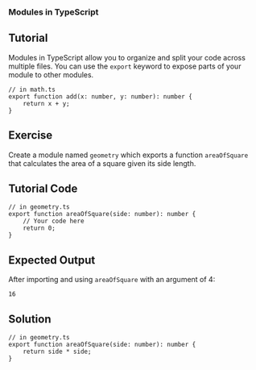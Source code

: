 ### Modules in TypeScript

Tutorial
-------
Modules in TypeScript allow you to organize and split your code across multiple files. You can use the `export` keyword to expose parts of your module to other modules.

    // in math.ts
    export function add(x: number, y: number): number {
        return x + y;
    }

Exercise
-------
Create a module named `geometry` which exports a function `areaOfSquare` that calculates the area of a square given its side length.

Tutorial Code
-------
    // in geometry.ts
    export function areaOfSquare(side: number): number {
        // Your code here
        return 0;
    }

Expected Output
-------
After importing and using `areaOfSquare` with an argument of 4:

    16

Solution
-------
    // in geometry.ts
    export function areaOfSquare(side: number): number {
        return side * side;
    }
